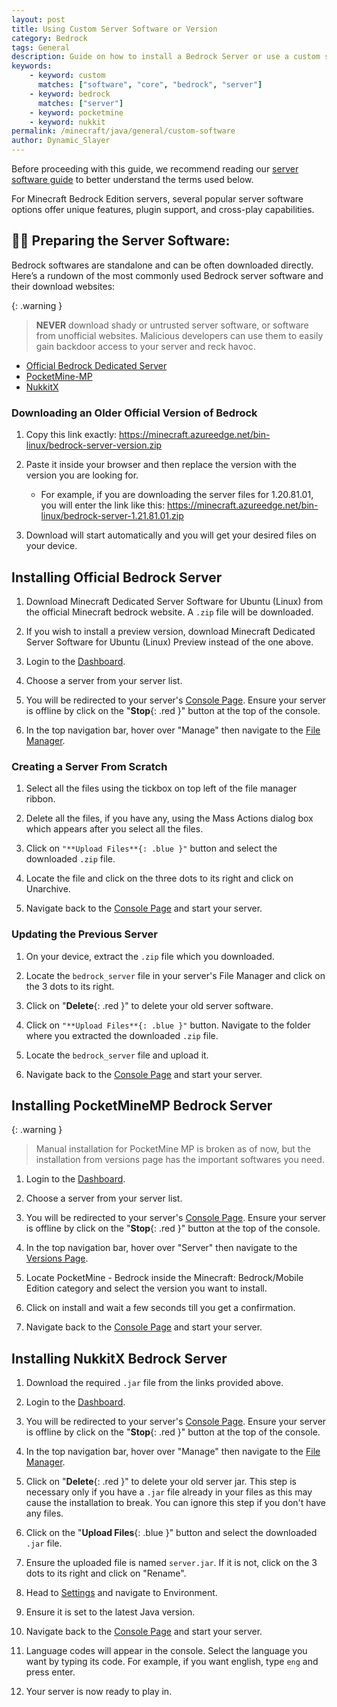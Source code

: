 ```yaml
---
layout: post
title: Using Custom Server Software or Version
category: Bedrock
tags: General
description: Guide on how to install a Bedrock Server or use a custom software or version not available in the versions list.
keywords:
    - keyword: custom
      matches: ["software", "core", "bedrock", "server"]
    - keyword: bedrock
      matches: ["server"]
    - keyword: pocketmine
    - keyword: nukkit
permalink: /minecraft/java/general/custom-software
author: Dynamic_Slayer
---
```


Before proceeding with this guide, we recommend reading our [server software guide](/minecraft/java/general/server-software) to better understand the terms used below.

For Minecraft Bedrock Edition servers, several popular server software options offer unique features, plugin support, and cross-play capabilities.

## :cook: Preparing the Server Software:

Bedrock softwares are standalone and can be often downloaded directly. Here’s a rundown of the most commonly used Bedrock server software and their download websites:

{: .warning }

> **NEVER** download shady or untrusted server software, or software from unofficial websites. Malicious developers can use them to easily gain backdoor access to your server and reck havoc.

-   [Official Bedrock Dedicated Server](https://www.minecraft.net/en-us/download/server/bedrock)
-   [PocketMine-MP](https://github.com/pmmp/PocketMine-MP/releases)
-   [NukkitX](https://ci.opencollab.dev/job/NukkitX/job/Nukkit/job/master/)

### Downloading an Older Official Version of Bedrock

1. Copy this link exactly: https://minecraft.azureedge.net/bin-linux/bedrock-server-version.zip

2. Paste it inside your browser and then replace the version with the version you are looking for.

    - For example, if you are downloading the server files for 1.20.81.01, you will enter the link like this: https://minecraft.azureedge.net/bin-linux/bedrock-server-1.21.81.01.zip

3. Download will start automatically and you will get your desired files on your device.

## Installing Official Bedrock Server

1. Download Minecraft Dedicated Server Software for Ubuntu (Linux) from the official Minecraft bedrock website. A `.zip` file will be downloaded.

2. If you wish to install a preview version, download Minecraft Dedicated Server Software for Ubuntu (Linux) Preview instead of the one above.

3. Login to the [Dashboard](https://client.falixnodes.net/).

4. Choose a server from your server list.

5. You will be redirected to your server's [Console Page](https://client.falixnodes.net/server/console). Ensure your server is offline by click on the "**Stop**{: .red }" button at the top of the console.

6. In the top navigation bar, hover over "Manage" then navigate to the [File Manager](https://client.falixnodes.net/server/filemanager).

### Creating a Server From Scratch

1. Select all the files using the tickbox on top left of the file manager ribbon.

2. Delete all the files, if you have any, using the Mass Actions dialog box which appears after you select all the files.

3. Click on `"**Upload Files**{: .blue }"` button and select the downloaded `.zip` file.

4. Locate the file and click on the three dots to its right and click on Unarchive.

5. Navigate back to the [Console Page](https://client.falixnodes.net/server/console) and start your server.

### Updating the Previous Server

1. On your device, extract the `.zip` file which you downloaded.

2. Locate the `bedrock_server` file in your server's File Manager and click on the 3 dots to its right.

3. Click on "**Delete**{: .red }" to delete your old server software.

4. Click on `"**Upload Files**{: .blue }"` button. Navigate to the folder where you extracted the downloaded `.zip` file.

5. Locate the `bedrock_server` file and upload it.

6. Navigate back to the [Console Page](https://client.falixnodes.net/server/console) and start your server.

## Installing PocketMineMP Bedrock Server

{: .warning }

> Manual installation for PocketMine MP is broken as of now, but the installation from versions page has the important softwares you need.

1. Login to the [Dashboard](https://client.falixnodes.net/).

2. Choose a server from your server list.

3. You will be redirected to your server's [Console Page](https://client.falixnodes.net/server/console). Ensure your server is offline by click on the "**Stop**{: .red }" button at the top of the console.

4. In the top navigation bar, hover over "Server" then navigate to the [Versions Page](https://client.falixnodes.net/server/versions).

5. Locate PocketMine - Bedrock inside the Minecraft: Bedrock/Mobile Edition category and select the version you want to install.

6. Click on install and wait a few seconds till you get a confirmation.

7. Navigate back to the [Console Page](https://client.falixnodes.net/server/console) and start your server.

## Installing NukkitX Bedrock Server

1. Download the required `.jar` file from the links provided above.

2. Login to the [Dashboard](https://client.falixnodes.net/).

3. You will be redirected to your server's [Console Page](https://client.falixnodes.net/server/console). Ensure your server is offline by click on the "**Stop**{: .red }" button at the top of the console.

4. In the top navigation bar, hover over "Manage" then navigate to the [File Manager](https://client.falixnodes.net/server/filemanager).

5. Click on "**Delete**{: .red }" to delete your old server jar. This step is necessary only if you have a `.jar` file already in your files as this may cause the installation to break. You can ignore this step if you don't have any files.

6. Click on the "**Upload Files**{: .blue }" button and select the downloaded `.jar` file.

7. Ensure the uploaded file is named `server.jar`. If it is not, click on the 3 dots to its right and click on "Rename".

8. Head to [Settings](https://client.falixnodes.net/server/settings) and navigate to Environment.

9. Ensure it is set to the latest Java version.

10. Navigate back to the [Console Page](https://client.falixnodes.net/server/console) and start your server.

11. Language codes will appear in the console. Select the language you want by typing its code. For example, if you want english, type `eng` and press enter.

12. Your server is now ready to play in.